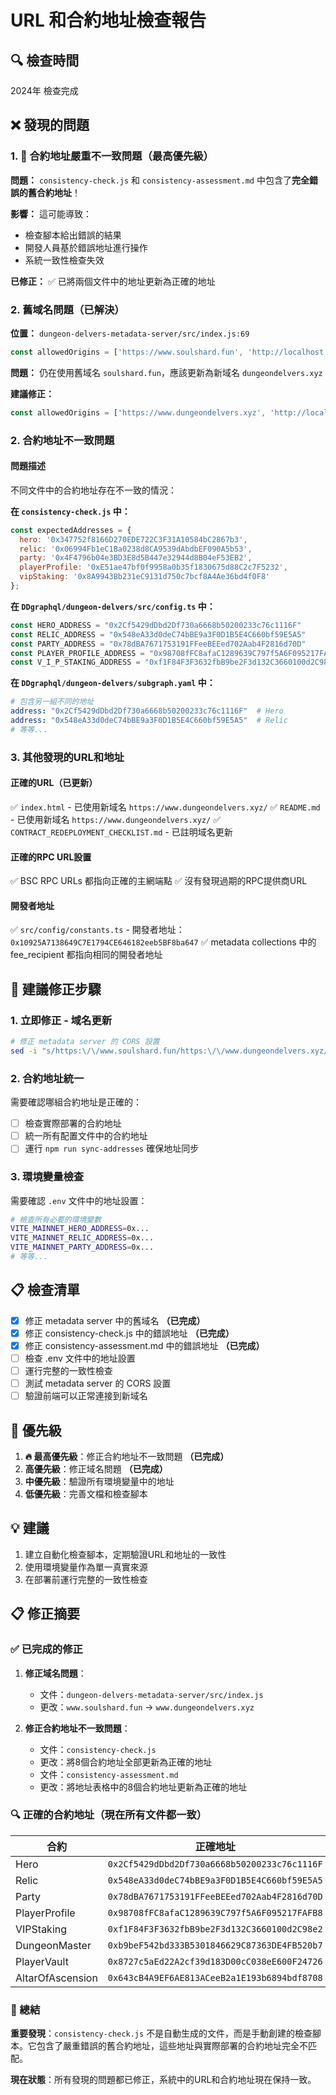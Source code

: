 # URL 和合約地址檢查報告

## 🔍 檢查時間
2024年 檢查完成

## ❌ 發現的問題

### 1. 🚨 合約地址嚴重不一致問題（最高優先級）

**問題：** `consistency-check.js` 和 `consistency-assessment.md` 中包含了**完全錯誤的舊合約地址**！

**影響：** 這可能導致：
- 檢查腳本給出錯誤的結果
- 開發人員基於錯誤地址進行操作
- 系統一致性檢查失效

**已修正：** ✅ 已將兩個文件中的地址更新為正確的地址

### 2. 舊域名問題（已解決）

**位置：** `dungeon-delvers-metadata-server/src/index.js:69`
```javascript
const allowedOrigins = ['https://www.soulshard.fun', 'http://localhost:5173'];
```

**問題：** 仍在使用舊域名 `soulshard.fun`，應該更新為新域名 `dungeondelvers.xyz`

**建議修正：**
```javascript
const allowedOrigins = ['https://www.dungeondelvers.xyz', 'http://localhost:5173'];
```

### 2. 合約地址不一致問題

#### 問題描述
不同文件中的合約地址存在不一致的情況：

**在 `consistency-check.js` 中：**
```javascript
const expectedAddresses = {
  hero: '0x347752f8166D270EDE722C3F31A10584bC2867b3',
  relic: '0x06994Fb1eC1Ba0238d8CA9539dAbdbEF090A5b53',
  party: '0x4F4796b04e3BD3E8d5B447e32944d8B04eF53EB2',
  playerProfile: '0xE51ae47bf0f9958a0b35f1830675d88C2c7F5232',
  vipStaking: '0x8A9943Bb231eC9131d750c7bcf8A4Ae36bd4f0F8'
};
```

**在 `DDgraphql/dungeon-delvers/src/config.ts` 中：**
```javascript
const HERO_ADDRESS = "0x2Cf5429dDbd2Df730a6668b50200233c76c1116F"
const RELIC_ADDRESS = "0x548eA33d0deC74bBE9a3F0D1B5E4C660bf59E5A5"
const PARTY_ADDRESS = "0x78dBA7671753191FFeeBEEed702Aab4F2816d70D"
const PLAYER_PROFILE_ADDRESS = "0x98708fFC8afaC1289639C797f5A6F095217FAFB8"
const V_I_P_STAKING_ADDRESS = "0xf1F84F3F3632fbB9be2F3d132C3660100d2C98e2"
```

**在 `DDgraphql/dungeon-delvers/subgraph.yaml` 中：**
```yaml
# 包含另一組不同的地址
address: "0x2Cf5429dDbd2Df730a6668b50200233c76c1116F"  # Hero
address: "0x548eA33d0deC74bBE9a3F0D1B5E4C660bf59E5A5"  # Relic
# 等等...
```

### 3. 其他發現的URL和地址

#### 正確的URL（已更新）
✅ `index.html` - 已使用新域名 `https://www.dungeondelvers.xyz/`
✅ `README.md` - 已使用新域名 `https://www.dungeondelvers.xyz/`
✅ `CONTRACT_REDEPLOYMENT_CHECKLIST.md` - 已註明域名更新

#### 正確的RPC URL設置
✅ BSC RPC URLs 都指向正確的主網端點
✅ 沒有發現過期的RPC提供商URL

#### 開發者地址
✅ `src/config/constants.ts` - 開發者地址：`0x10925A7138649C7E1794CE646182eeb5BF8ba647`
✅ metadata collections 中的 fee_recipient 都指向相同的開發者地址

## 🔧 建議修正步驟

### 1. 立即修正 - 域名更新
```bash
# 修正 metadata server 的 CORS 設置
sed -i "s/https:\/\/www.soulshard.fun/https:\/\/www.dungeondelvers.xyz/g" dungeon-delvers-metadata-server/src/index.js
```

### 2. 合約地址統一
需要確認哪組合約地址是正確的：
- [ ] 檢查實際部署的合約地址
- [ ] 統一所有配置文件中的合約地址
- [ ] 運行 `npm run sync-addresses` 確保地址同步

### 3. 環境變量檢查
需要確認 `.env` 文件中的地址設置：
```bash
# 檢查所有必要的環境變數
VITE_MAINNET_HERO_ADDRESS=0x...
VITE_MAINNET_RELIC_ADDRESS=0x...
VITE_MAINNET_PARTY_ADDRESS=0x...
# 等等...
```

## 📋 檢查清單

- [x] 修正 metadata server 中的舊域名 **（已完成）**
- [x] 修正 consistency-check.js 中的錯誤地址 **（已完成）**
- [x] 修正 consistency-assessment.md 中的錯誤地址 **（已完成）**
- [ ] 檢查 .env 文件中的地址設置
- [ ] 運行完整的一致性檢查
- [ ] 測試 metadata server 的 CORS 設置
- [ ] 驗證前端可以正常連接到新域名

## 🚨 優先級

1. **🔥 最高優先級**：修正合約地址不一致問題 **（已完成）**
2. **高優先級**：修正域名問題 **（已完成）**
3. **中優先級**：驗證所有環境變量中的地址
4. **低優先級**：完善文檔和檢查腳本

## 💡 建議

1. 建立自動化檢查腳本，定期驗證URL和地址的一致性
2. 使用環境變量作為單一真實來源
3. 在部署前運行完整的一致性檢查

## 📋 修正摘要

### ✅ 已完成的修正

1. **修正域名問題**：
   - 文件：`dungeon-delvers-metadata-server/src/index.js`
   - 更改：`www.soulshard.fun` → `www.dungeondelvers.xyz`

2. **修正合約地址不一致問題**：
   - 文件：`consistency-check.js`
   - 更改：將8個合約地址全部更新為正確的地址
   - 文件：`consistency-assessment.md`
   - 更改：將地址表格中的8個合約地址更新為正確的地址

### 🔍 正確的合約地址（現在所有文件都一致）

| 合約 | 正確地址 |
|------|----------|
| Hero | `0x2Cf5429dDbd2Df730a6668b50200233c76c1116F` |
| Relic | `0x548eA33d0deC74bBE9a3F0D1B5E4C660bf59E5A5` |
| Party | `0x78dBA7671753191FFeeBEEed702Aab4F2816d70D` |
| PlayerProfile | `0x98708fFC8afaC1289639C797f5A6F095217FAFB8` |
| VIPStaking | `0xf1F84F3F3632fbB9be2F3d132C3660100d2C98e2` |
| DungeonMaster | `0xb9beF542bd333B5301846629C87363DE4FB520b7` |
| PlayerVault | `0x8727c5aEd22A2cf39d183D00cC038eE600F24726` |
| AltarOfAscension | `0x643cB4A9EF6AE813ACeeB2a1E193b6894bdf8708` |

### 🎯 總結

**重要發現**：`consistency-check.js` 不是自動生成的文件，而是手動創建的檢查腳本。它包含了嚴重錯誤的舊合約地址，這些地址與實際部署的合約地址完全不匹配。

**現在狀態**：所有發現的問題都已修正，系統中的URL和合約地址現在保持一致。